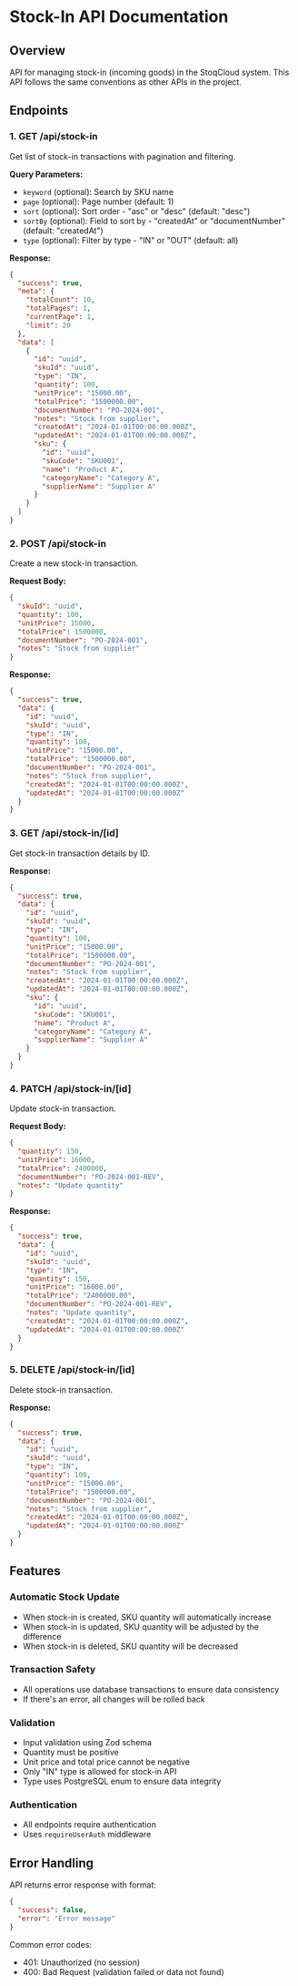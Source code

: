 # Stock-In API Documentation

## Overview

API for managing stock-in (incoming goods) in the StoqCloud system. This API follows the same conventions as other APIs in the project.

## Endpoints

### 1. GET /api/stock-in

Get list of stock-in transactions with pagination and filtering.

**Query Parameters:**

- `keyword` (optional): Search by SKU name
- `page` (optional): Page number (default: 1)
- `sort` (optional): Sort order - "asc" or "desc" (default: "desc")
- `sortBy` (optional): Field to sort by - "createdAt" or "documentNumber" (default: "createdAt")
- `type` (optional): Filter by type - "IN" or "OUT" (default: all)

**Response:**

```json
{
  "success": true,
  "meta": {
    "totalCount": 10,
    "totalPages": 1,
    "currentPage": 1,
    "limit": 20
  },
  "data": [
    {
      "id": "uuid",
      "skuId": "uuid",
      "type": "IN",
      "quantity": 100,
      "unitPrice": "15000.00",
      "totalPrice": "1500000.00",
      "documentNumber": "PO-2024-001",
      "notes": "Stock from supplier",
      "createdAt": "2024-01-01T00:00:00.000Z",
      "updatedAt": "2024-01-01T00:00:00.000Z",
      "sku": {
        "id": "uuid",
        "skuCode": "SKU001",
        "name": "Product A",
        "categoryName": "Category A",
        "supplierName": "Supplier A"
      }
    }
  ]
}
```

### 2. POST /api/stock-in

Create a new stock-in transaction.

**Request Body:**

```json
{
  "skuId": "uuid",
  "quantity": 100,
  "unitPrice": 15000,
  "totalPrice": 1500000,
  "documentNumber": "PO-2024-001",
  "notes": "Stock from supplier"
}
```

**Response:**

```json
{
  "success": true,
  "data": {
    "id": "uuid",
    "skuId": "uuid",
    "type": "IN",
    "quantity": 100,
    "unitPrice": "15000.00",
    "totalPrice": "1500000.00",
    "documentNumber": "PO-2024-001",
    "notes": "Stock from supplier",
    "createdAt": "2024-01-01T00:00:00.000Z",
    "updatedAt": "2024-01-01T00:00:00.000Z"
  }
}
```

### 3. GET /api/stock-in/[id]

Get stock-in transaction details by ID.

**Response:**

```json
{
  "success": true,
  "data": {
    "id": "uuid",
    "skuId": "uuid",
    "type": "IN",
    "quantity": 100,
    "unitPrice": "15000.00",
    "totalPrice": "1500000.00",
    "documentNumber": "PO-2024-001",
    "notes": "Stock from supplier",
    "createdAt": "2024-01-01T00:00:00.000Z",
    "updatedAt": "2024-01-01T00:00:00.000Z",
    "sku": {
      "id": "uuid",
      "skuCode": "SKU001",
      "name": "Product A",
      "categoryName": "Category A",
      "supplierName": "Supplier A"
    }
  }
}
```

### 4. PATCH /api/stock-in/[id]

Update stock-in transaction.

**Request Body:**

```json
{
  "quantity": 150,
  "unitPrice": 16000,
  "totalPrice": 2400000,
  "documentNumber": "PO-2024-001-REV",
  "notes": "Update quantity"
}
```

**Response:**

```json
{
  "success": true,
  "data": {
    "id": "uuid",
    "skuId": "uuid",
    "type": "IN",
    "quantity": 150,
    "unitPrice": "16000.00",
    "totalPrice": "2400000.00",
    "documentNumber": "PO-2024-001-REV",
    "notes": "Update quantity",
    "createdAt": "2024-01-01T00:00:00.000Z",
    "updatedAt": "2024-01-01T00:00:00.000Z"
  }
}
```

### 5. DELETE /api/stock-in/[id]

Delete stock-in transaction.

**Response:**

```json
{
  "success": true,
  "data": {
    "id": "uuid",
    "skuId": "uuid",
    "type": "IN",
    "quantity": 100,
    "unitPrice": "15000.00",
    "totalPrice": "1500000.00",
    "documentNumber": "PO-2024-001",
    "notes": "Stock from supplier",
    "createdAt": "2024-01-01T00:00:00.000Z",
    "updatedAt": "2024-01-01T00:00:00.000Z"
  }
}
```

## Features

### Automatic Stock Update

- When stock-in is created, SKU quantity will automatically increase
- When stock-in is updated, SKU quantity will be adjusted by the difference
- When stock-in is deleted, SKU quantity will be decreased

### Transaction Safety

- All operations use database transactions to ensure data consistency
- If there's an error, all changes will be rolled back

### Validation

- Input validation using Zod schema
- Quantity must be positive
- Unit price and total price cannot be negative
- Only "IN" type is allowed for stock-in API
- Type uses PostgreSQL enum to ensure data integrity

### Authentication

- All endpoints require authentication
- Uses `requireUserAuth` middleware

## Error Handling

API returns error response with format:

```json
{
  "success": false,
  "error": "Error message"
}
```

Common error codes:

- 401: Unauthorized (no session)
- 400: Bad Request (validation failed or data not found)

